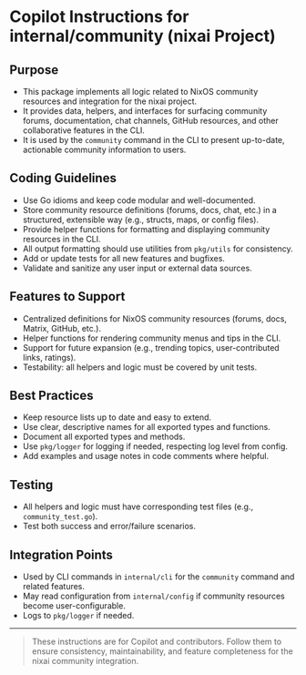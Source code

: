 # Copilot Instructions for internal/community (nixai Project)

## Purpose
- This package implements all logic related to NixOS community resources and integration for the nixai project.
- It provides data, helpers, and interfaces for surfacing community forums, documentation, chat channels, GitHub resources, and other collaborative features in the CLI.
- It is used by the `community` command in the CLI to present up-to-date, actionable community information to users.

## Coding Guidelines
- Use Go idioms and keep code modular and well-documented.
- Store community resource definitions (forums, docs, chat, etc.) in a structured, extensible way (e.g., structs, maps, or config files).
- Provide helper functions for formatting and displaying community resources in the CLI.
- All output formatting should use utilities from `pkg/utils` for consistency.
- Add or update tests for all new features and bugfixes.
- Validate and sanitize any user input or external data sources.

## Features to Support
- Centralized definitions for NixOS community resources (forums, docs, Matrix, GitHub, etc.).
- Helper functions for rendering community menus and tips in the CLI.
- Support for future expansion (e.g., trending topics, user-contributed links, ratings).
- Testability: all helpers and logic must be covered by unit tests.

## Best Practices
- Keep resource lists up to date and easy to extend.
- Use clear, descriptive names for all exported types and functions.
- Document all exported types and methods.
- Use `pkg/logger` for logging if needed, respecting log level from config.
- Add examples and usage notes in code comments where helpful.

## Testing
- All helpers and logic must have corresponding test files (e.g., `community_test.go`).
- Test both success and error/failure scenarios.

## Integration Points
- Used by CLI commands in `internal/cli` for the `community` command and related features.
- May read configuration from `internal/config` if community resources become user-configurable.
- Logs to `pkg/logger` if needed.

---
> These instructions are for Copilot and contributors. Follow them to ensure consistency, maintainability, and feature completeness for the nixai community integration.
